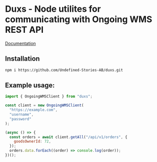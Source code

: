 # Duxs - Node utilites for communicating with Ongoing WMS REST API


[Documentation](https://duxs.joaqim.com)

## Installation

```bash
npm i https://github.com/Undefined-Stories-AB/duxs.git
```

## Example usage:

```javascript
import { OngoingWMSClient } from "duxs";

const client = new OngoingWMSClient(
  "https://example.com",
  "username",
  "password"
);

(async () => {
  const orders = await client.getAll("/api/v1/orders", {
    goodsOwnerId: 72,
  });
  orders.data.forEach((order) => console.log(order));
})();

```